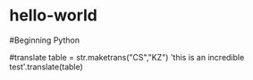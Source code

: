 # hello-world
#Beginning Python

#translate
table = str.maketrans("CS","KZ")
'this is an incredible test'.translate(table)
